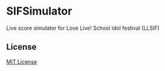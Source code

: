 # SIFSimulator

Live score simulator for Love Live! School idol festival (LLSIF)

## License

[MIT License](LICENSE)
